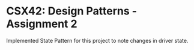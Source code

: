 # CSX42: Design Patterns -  Assignment 2



Implemented State Pattern for this project to note changes in driver state.
